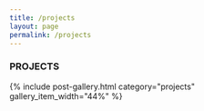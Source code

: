 ```yaml
---
title: /projects
layout: page
permalink: /projects
---
```

### PROJECTS

{% include post-gallery.html category="projects" gallery_item_width="44%" %}
